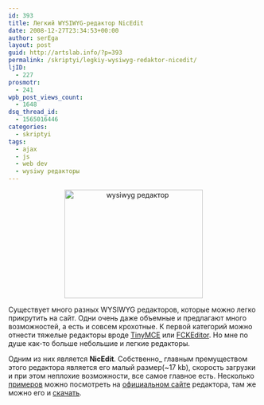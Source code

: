 ```yaml
---
id: 393
title: Легкий WYSIWYG-редактор NicEdit
date: 2008-12-27T23:34:53+00:00
author: serEga
layout: post
guid: http://artslab.info/?p=393
permalink: /skriptyi/legkiy-wysiwyg-redaktor-nicedit/
ljID:
  - 227
prosmotr:
  - 241
wpb_post_views_count:
  - 1648
dsq_thread_id:
  - 1565016446
categories:
  - skriptyi
tags:
  - ajax
  - js
  - web dev
  - wysiwy редакторы
---
```

<center>
  <a href="{{site.img_cdn}}/nicedit_wysiwyg.jpg"><img src="{{site.img_cdn}}/nicedit_wysiwyg.jpg" alt="wysiwyg редактор" title="nicedit_wysiwyg" width="278" height="218" class="alignnone size-full wp-image-874" /></a>
</center>



Существует много разных WYSIWYG редакторов, которые можно легко прикрутить на сайт. Одни очень даже объемные и предлагают много возможностей, а есть и совсем крохотные. К первой категорий можно отнести тяжелые редакторы вроде <a href="http://tinymce.moxiecode.com/" target="_blank">TinyMCE</a> или <a href="http://www.fckeditor.net/" target="_blank">FCKEditor</a>. Но мне по душе как-то больше небольшие и легкие редакторы.

Одним из них является **NicEdit**. Собственно_ главным премуществом этого редактора является его малый размер(~17 kb), скорость загрузки и при этом неплохие возможности, все самое главное есть. Несколько <a href="http://nicedit.com/demos.php" target="_blank">примеров</a> можно посмотреть на <a href="http://nicedit.com/" target="_blank">официальном сайте</a> редактора, там же можно его и <a href="http://nicedit.com/download.php" target="_blank">скачать</a>.